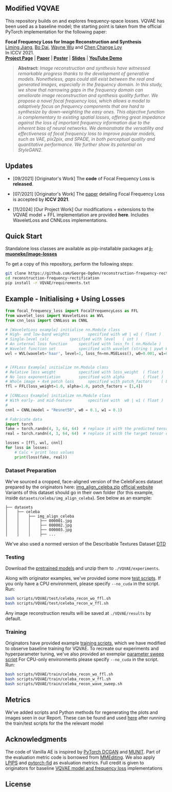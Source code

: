 
## Modified VQVAE

This repository builds on and explores frequency-space losses. 
VQVAE has been used as a baseline model; the starting point is taken from the official PyTorch implementation for the following paper:

**Focal Frequency Loss for Image Reconstruction and Synthesis**<br>
[Liming Jiang](https://liming-jiang.com/), [Bo Dai](http://daibo.info/), [Wayne Wu](https://wywu.github.io/) and [Chen Change Loy](http://personal.ie.cuhk.edu.hk/~ccloy/)<br>
In ICCV 2021.<br>
[**Project Page**](https://www.mmlab-ntu.com/project/ffl/index.html) | [**Paper**](https://arxiv.org/abs/2012.12821) | [**Poster**](https://liming-jiang.com/projects/FFL/resources/poster.pdf) | [**Slides**](https://liming-jiang.com/projects/FFL/resources/slides.pdf) | [**YouTube Demo**](https://www.youtube.com/watch?v=RNTnDtKvcpc)
> **Abstract:** *Image reconstruction and synthesis have witnessed remarkable progress thanks to the development of generative models. Nonetheless, gaps could still exist between the real and generated images, especially in the frequency domain. In this study, we show that narrowing gaps in the frequency domain can ameliorate image reconstruction and synthesis quality further. We propose a novel focal frequency loss, which allows a model to adaptively focus on frequency components that are hard to synthesize by down-weighting the easy ones. This objective function is complementary to existing spatial losses, offering great impedance against the loss of important frequency information due to the inherent bias of neural networks. We demonstrate the versatility and effectiveness of focal frequency loss to improve popular models, such as VAE, pix2pix, and SPADE, in both perceptual quality and quantitative performance. We further show its potential on StyleGAN2.*

## Updates

- [09/2021] [Originator's Work] The **code** of Focal Frequency Loss is **released**.

- [07/2021] [Originator's Work] The [paper](https://arxiv.org/abs/2012.12821) detailing Focal Frequency Loss is accepted by **ICCV 2021**.

- [11/2024] [Our Project Work] Our modifications + extensions to the VQVAE model + FFL implementation are provided **here**. Includes WaveletLoss and CNNLoss implementations. 

## Quick Start

Standalone loss classes are available as pip-installable packages at [**j-muoneke/image-losses**](https://github.com/j-muoneke/image-losses)

To get a copy of this repository, perform the following steps:

```bash
git clone https://github.com/George-Ogden/reconstruction-frequency-rectification.git
cd reconstruction-frequency-rectification
pip install -r VQVAE/requirements.txt
```

## Example - Initialising + Using Losses

```python
from focal_frequency_loss import FocalFrequencyLoss as FFL
from wavelet_loss import WaveletLoss as WVL
from cnn_loss import CNNLoss as CNNL

# [WaveletLoss example] initialise nn.Module class
# High- and low-band weights	 	specified with w0 | w1 ( float )
# Single-level calc			specified with level   ( int )
# An internal loss function		specified with loss_fn ( nn.Module )
# Wavelet function set 			specified with wavelet (string | pywt Wavelet object)
wvl = WVL(wavelet='haar', level=1, loss_fn=nn.MSELoss(), w0=0.001, w1=0.01)


# [FFLoss Example] initialize nn.Module class
# Relative loss weight			specified with loss_weight 	( float ) 
# No loss exponentiation		specified with alpha 		( float )
# Whole image + 4x4 patch loss 		specified with patch_factors 	( List[int] )
ffl = FFL(loss_weight=1.0, alpha=1.0, patch_factors = [1,4])

# [CNNLoss Example] initialize nn.Module class
# With early- and mid-feature 		specified with  w0 | w1 ( float )
# 
cnnl = CNNL(model = "Resnet50", w0 = 0.1, w1 = 0.1)

# Fabricate data
import torch
fake = torch.randn(4, 3, 64, 64)  # replace it with the predicted tensor of shape (N, C, H, W)
real = torch.randn(4, 3, 64, 64)  # replace it with the target tensor of shape (N, C, H, W)

losses = [ffl, wvl, cnnl]
for loss in losses:
	# Calc + print loss values
	print(loss(fake, real))
```

### Dataset Preparation

We've sourced a cropped, face-aligned version of the CelebFaces dataset prepared by the originators here: [img\_align\_celeba.zip](https://drive.google.com/file/d/0B7EVK8r0v71pZjFTYXZWM3FlRnM/view?usp=sharing&resourcekey=0-dYn9z10tMJOBAkviAcfdyQ)
[official website](https://mmlab.ie.cuhk.edu.hk/projects/CelebA.html)
Variants of this dataset should go in their own folder (for this example, inside `datasets/celeba/img_align_celeba`). See below as an example:

```
├── datasets
│    ├── celeba
│    │    ├── img_align_celeba  
│    │    │    ├── 000001.jpg
│    │    │    ├── 000002.jpg
│    │    │    ├── 000003.jpg
│    │    │    ├── ...
```
We've also used a normed version of the Describable Textures Dataset [DTD](https://www.robots.ox.ac.uk/~vgg/data/dtd/)

### Testing

Download the [pretrained models](https://drive.google.com/file/d/1YIH09eoDyP2JLmiYJpju4hOkVFO7M3b_/view?usp=sharing) and unzip them to `./VQVAE/experiments`.

Along with originator examples, we've provided some more [test scripts](https://github.com/George-Ogden/reconstruction-frequency-rectification/tree/master/scripts/VQVAE/test). 
If you only have a CPU environment, please specify `--no_cuda` in the script. Run:

```bash
bash scripts/VQVAE/test/celeba_recon_wo_ffl.sh
bash scripts/VQVAE/test/celeba_recon_w_ffl.sh
```

Any image reconstruction results will be saved at `./VQVAE/results` by default.

### Training

Originators have provided example [training scripts](https://github.com/EndlessSora/focal-frequency-loss/tree/master/scripts/VanillaAE/train), which we have modified to observe baseline training for VQVAE. 
To recreate our experiments and hyperparameter tuning, we've also provided an exemplar [parameter sweep script](https://github.com/George-Ogden/reconstruction-frequency-rectification/blob/master/scripts/VQVAE/train/celeba_recon_wave_sweep.sh)
For CPU-only environments please specify `--no_cuda` in the script. Run:

```bash
bash scripts/VQVAE/train/celeba_recon_wo_ffl.sh
bash scripts/VQVAE/train/celeba_recon_w_ffl.sh 
bash scripts/VQVAE/train/celeba_recon_wave_sweep.sh
```

## Metrics

We've added scripts and Python methods for regenerating the plots and images seen in our Report.
These can be found and used [here](https://github.com/George-Ogden/reconstruction-frequency-rectification/tree/master/scripts/VQVAE/metrics) after running the train/test scripts for the the relevant model

## Acknowledgments

The code of Vanilla AE is inspired by [PyTorch DCGAN](https://github.com/pytorch/examples/tree/master/dcgan) and [MUNIT](https://github.com/NVlabs/MUNIT). Part of the evaluation metric code is borrowed from [MMEditing](https://github.com/open-mmlab/mmediting). We also apply [LPIPS](https://github.com/richzhang/PerceptualSimilarity) and [pytorch-fid](https://github.com/mseitzer/pytorch-fid) as evaluation metrics.
Full credit is given to originators for baseline [VQVAE model and frequency loss](https://github.com/EndlessSora/focal-frequency-loss) implementations

## License
